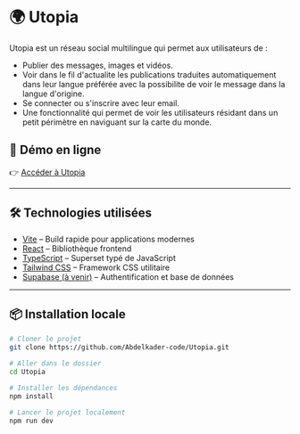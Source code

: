 # 🌍 Utopia

Utopia est un réseau social multilingue qui permet aux utilisateurs de :
- Publier des messages, images et vidéos.
- Voir dans le fil d'actualite les publications traduites automatiquement dans leur langue préférée avec la possibilite de voir le message dans la langue d'origine.
- Se connecter ou s'inscrire avec leur email.
- Une fonctionnalité qui permet de voir les utilisateurs résidant dans un petit périmètre en naviguant sur la carte du monde.

## 🚀 Démo en ligne

👉 [Accéder à Utopia](https://utopia-lac-one.vercel.app)

_____________________________________________________________________________________________________________________________________________

## 🛠️ Technologies utilisées

- [Vite](https://vitejs.dev/) – Build rapide pour applications modernes
- [React](https://react.dev/) – Bibliothèque frontend
- [TypeScript](https://www.typescriptlang.org/) – Superset typé de JavaScript
- [Tailwind CSS](https://tailwindcss.com/) – Framework CSS utilitaire
- [Supabase (à venir)](https://supabase.com/) – Authentification et base de données

______________________________________________________________________________________________________________________

## 📦 Installation locale

```bash
# Cloner le projet
git clone https://github.com/Abdelkader-code/Utopia.git

# Aller dans le dossier
cd Utopia

# Installer les dépendances
npm install

# Lancer le projet localement
npm run dev
